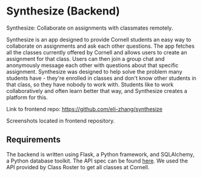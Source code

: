 # Synthesize (Backend)
Synthesize: Collaborate on assignments with classmates remotely.

Synthesize is an app designed to provide Cornell students an easy way to collaborate on assignments and ask each other questions. The app fetches all the classes currently offered by Cornell and allows users to create an assignment for that class. Users can then join a group chat and anonymously message each other with questions about that specific assignment. Synthesize was designed to help solve the problem many students have - they're enrolled in classes and don't know other students in that class, so they have nobody to work with. Students like to work collaboratively and often learn better that way, and Synthesize creates a platform for this.

Link to frontend repo: https://github.com/eli-zhang/synthesize

Screenshots located in frontend repository.

## Requirements
The backend is written using Flask, a Python framework, and SQLAlchemy, a Python database toolkit. The API spec can be found [here](https://paper.dropbox.com/doc/Synthesize-API-Spec-FCyFQlO0rDT2SzkGlWoh2). We used the API provided by Class Roster to get all classes at Cornell.
